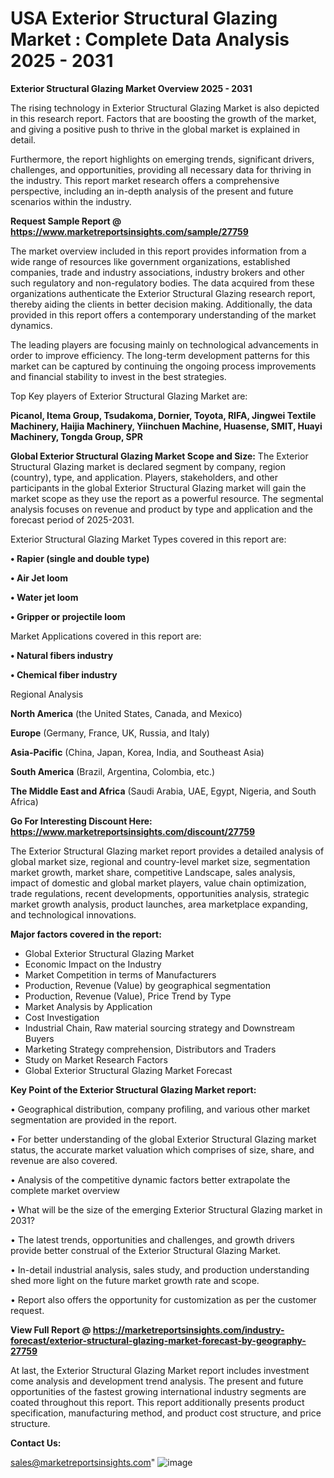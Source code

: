 # USA Exterior Structural Glazing Market : Complete Data Analysis 2025 - 2031

<Strong> Exterior Structural Glazing Market Overview 2025 - 2031</strong>

The rising technology in Exterior Structural Glazing Market is also depicted in this research report. Factors that are boosting the growth of the market, and giving a positive push to thrive in the global market is explained in detail.

Furthermore, the report highlights on emerging trends, significant drivers, challenges, and opportunities, providing all necessary data for thriving in the industry. This report market research offers a comprehensive perspective, including an in-depth analysis of the present and future scenarios within the industry.

<strong>Request Sample Report @ <a href=https://www.marketreportsinsights.com/sample/27759>https://www.marketreportsinsights.com/sample/27759</a></strong>

The market overview included in this report provides information from a wide range of resources like government organizations, established companies, trade and industry associations, industry brokers and other such regulatory and non-regulatory bodies. The data acquired from these organizations authenticate the Exterior Structural Glazing research report, thereby aiding the clients in better decision making. Additionally, the data provided in this report offers a contemporary understanding of the market dynamics.

The leading players are focusing mainly on technological advancements in order to improve efficiency. The long-term development patterns for this market can be captured by continuing the ongoing process improvements and financial stability to invest in the best strategies.

Top Key players of Exterior Structural Glazing Market are:

<strong>Picanol, Itema Group, Tsudakoma, Dornier, Toyota, RIFA, Jingwei Textile Machinery, Haijia Machinery, Yiinchuen Machine, Huasense, SMIT, Huayi Machinery, Tongda Group, SPR</strong>

<strong><b>Global Exterior Structural Glazing Market Scope and Size:</b></strong>
The Exterior Structural Glazing market is declared segment by company, region (country), type, and application. Players, stakeholders, and other participants in the global Exterior Structural Glazing market will gain the market scope as they use the report as a powerful resource. The segmental analysis focuses on revenue and product by type and application and the forecast period of 2025-2031.

Exterior Structural Glazing Market Types covered in this report are:

<strong>• Rapier (single and double type)

• Air Jet loom

• Water jet loom

• Gripper or projectile loom</strong>

Market Applications covered in this report are:

<strong>• Natural fibers industry

• Chemical fiber industry</strong> 

Regional Analysis

<strong>North America</strong> (the United States, Canada, and Mexico)

<strong>Europe</strong> (Germany, France, UK, Russia, and Italy)

<strong>Asia-Pacific</strong> (China, Japan, Korea, India, and Southeast Asia)

<strong>South America</strong> (Brazil, Argentina, Colombia, etc.)

<strong>The Middle East and Africa</strong> (Saudi Arabia, UAE, Egypt, Nigeria, and South Africa)

<strong>Go For Interesting Discount Here: <a href=https://www.marketreportsinsights.com/discount/27759>https://www.marketreportsinsights.com/discount/27759</a></strong>

The Exterior Structural Glazing market report provides a detailed analysis of global market size, regional and country-level market size, segmentation market growth, market share, competitive Landscape, sales analysis, impact of domestic and global market players, value chain optimization, trade regulations, recent developments, opportunities analysis, strategic market growth analysis, product launches, area marketplace expanding, and technological innovations.

<strong><b>Major factors covered in the report:</b></strong>
<ul>
  <li>Global Exterior Structural Glazing Market </li>
  <li>Economic Impact on the Industry</li>
  <li>Market Competition in terms of Manufacturers</li>
  <li>Production, Revenue (Value) by geographical segmentation</li>
  <li>Production, Revenue (Value), Price Trend by Type</li>
  <li>Market Analysis by Application</li>
  <li>Cost Investigation</li>
  <li>Industrial Chain, Raw material sourcing strategy and Downstream Buyers</li>
  <li>Marketing Strategy comprehension, Distributors and Traders</li>
  <li>Study on Market Research Factors</li>
  <li>Global Exterior Structural Glazing Market Forecast</li>
</ul>

<strong><b>Key Point of the Exterior Structural Glazing Market report:</b></strong>

• Geographical distribution, company profiling, and various other market segmentation are provided in the report.

• For better understanding of the global Exterior Structural Glazing market status, the accurate market valuation which comprises of size, share, and revenue are also covered.

• Analysis of the competitive dynamic factors better extrapolate the complete market overview

• What will be the size of the emerging Exterior Structural Glazing market in 2031?

• The latest trends, opportunities and challenges, and growth drivers provide better construal of the Exterior Structural Glazing Market.

• In-detail industrial analysis, sales study, and production understanding shed more light on the future market growth rate and scope.

• Report also offers the opportunity for customization as per the customer request.

<strong><b>View Full Report @ <a href=https://marketreportsinsights.com/industry-forecast/exterior-structural-glazing-market-forecast-by-geography-27759>https://marketreportsinsights.com/industry-forecast/exterior-structural-glazing-market-forecast-by-geography-27759</a></b></strong>


At last, the Exterior Structural Glazing Market report includes investment come analysis and development trend analysis. The present and future opportunities of the fastest growing international industry segments are coated throughout this report. This report additionally presents product specification, manufacturing method, and product cost structure, and price structure.

<strong>Contact Us:</strong>

sales@marketreportsinsights.com"
![image](https://github.com/user-attachments/assets/efb66ed7-b336-4973-8075-94027d21912a)
